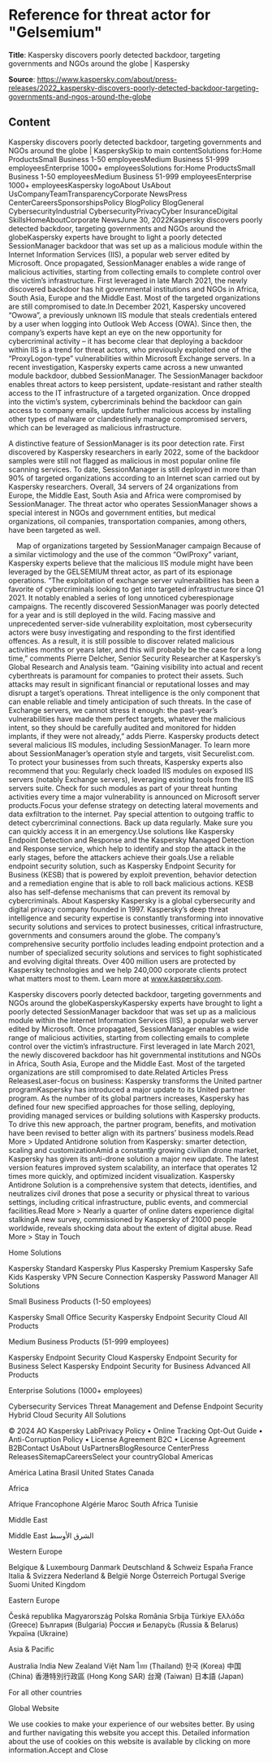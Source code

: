 # Reference for threat actor for "Gelsemium"

**Title**: Kaspersky discovers poorly detected backdoor, targeting governments and NGOs around the globe | Kaspersky

**Source**: https://www.kaspersky.com/about/press-releases/2022_kaspersky-discovers-poorly-detected-backdoor-targeting-governments-and-ngos-around-the-globe

## Content
Kaspersky discovers poorly detected backdoor, targeting governments and NGOs around the globe | KasperskySkip to main contentSolutions for:Home ProductsSmall Business 1-50 employeesMedium Business 51-999 employeesEnterprise 1000+ employeesSolutions for:Home ProductsSmall Business 1-50 employeesMedium Business 51-999 employeesEnterprise 1000+ employeesKaspersky logoAbout UsAbout UsCompanyTeamTransparencyCorporate NewsPress CenterCareersSponsorshipsPolicy BlogPolicy BlogGeneral CybersecurityIndustrial CybersecurityPrivacyCyber InsuranceDigital SkillsHomeAboutCorporate NewsJune 30, 2022Kaspersky discovers poorly detected backdoor, targeting governments and NGOs around the globeKaspersky experts have brought to light a poorly detected SessionManager backdoor that was set up as a malicious module within the Internet Information Services (IIS), a popular web server edited by Microsoft. Once propagated, SessionManager enables a wide range of malicious activities, starting from collecting emails to complete control over the victim’s infrastructure. First leveraged in late March 2021, the newly discovered backdoor has hit governmental institutions and NGOs in Africa, South Asia, Europe and the Middle East. Most of the targeted organizations are still compromised to date.In December 2021, Kaspersky uncovered “Owowa”, a
        previously unknown IIS module that steals credentials entered by a user when
        logging into Outlook Web Access (OWA). Since then, the company’s experts have
        kept an eye on the new opportunity for cybercriminal activity – it has become clear
        that deploying a backdoor within IIS is a trend for threat actors, who previously
        exploited one of the “ProxyLogon-type”
        vulnerabilities within Microsoft Exchange servers. In a recent investigation,
        Kaspersky experts came across a new unwanted module backdoor, dubbed
        SessionManager. 
The SessionManager backdoor enables threat actors to
        keep persistent, update-resistant and rather stealth access to the IT
        infrastructure of a targeted organization. Once dropped into the victim’s system,
        cybercriminals behind the backdoor can gain access to company emails, update
        further malicious access by installing other types of malware or clandestinely
        manage compromised servers, which can be leveraged as malicious infrastructure.
    
A distinctive feature of SessionManager is its poor
        detection rate. First discovered by Kaspersky researchers in early 2022, some of
        the backdoor samples were still not flagged as malicious in most popular online
        file scanning services. To date, SessionManager is still deployed in more than
        90% of targeted organizations according to an Internet scan carried out by
        Kaspersky researchers. 
Overall, 34 servers of 24 organizations from Europe, the
        Middle East, South Asia and Africa were compromised by SessionManager. The threat
        actor who operates SessionManager shows a special interest in NGOs and government
        entities, but medical organizations, oil companies, transportation companies,
        among others, have been targeted as well. 

        
        
   ﻿
Map of organizations targeted by SessionManager campaign 
Because of a similar victimology and the use of the
        common “OwlProxy”
        variant, Kaspersky experts believe that the malicious IIS module might have
        been leveraged by the GELSEMIUM
        threat actor, as part of its espionage operations.
“The exploitation of exchange server vulnerabilities has
            been a  favorite of cybercriminals
            looking to get into targeted infrastructure since Q1 2021. It notably enabled a
            series of long unnoticed cyberespionage campaigns. The recently discovered
            SessionManager was poorly detected for a year and is still deployed in the wild.
            Facing massive and unprecedented server-side vulnerability exploitation, most
            cybersecurity actors were busy investigating and responding to the first
            identified offences. As a result, it is still possible to discover related
            malicious activities months or years later, and this will probably be the case
            for a long time,” comments Pierre Delcher, Senior Security Researcher
        at Kaspersky’s Global Research and Analysis team.
“Gaining
            visibility into actual and recent cyberthreats is paramount for companies to protect
            their assets. Such attacks may result in significant financial or reputational losses
            and may disrupt a target’s operations. Threat intelligence is the only
            component that can enable reliable and timely anticipation of such threats. In
            the case of Exchange servers, we cannot stress it enough: the past-year’s
            vulnerabilities have made them perfect targets, whatever the malicious intent,
            so they should be carefully audited and monitored for hidden implants, if they
            were not already,” adds Pierre.
Kaspersky products detect several malicious IIS
        modules, including SessionManager. To learn more about SessionManager’s operation style
        and targets, visit Securelist.com.
To protect your businesses from such threats,
        Kaspersky experts also recommend that you:
Regularly check loaded
        IIS modules on exposed IIS servers (notably Exchange servers), leveraging
        existing tools from the IIS servers suite. Check for such modules as part of
        your threat hunting activities every time a major vulnerability is announced on
        Microsoft server products.Focus your defense
        strategy on detecting lateral movements and data exfiltration to the internet.
        Pay special attention to outgoing traffic to detect cybercriminal connections.
        Back up data regularly. Make sure you can quickly access it in an emergency.Use solutions like Kaspersky
            Endpoint Detection and Response and the Kaspersky
            Managed Detection and Response service, which help to
        identify and stop the attack in the early stages, before the attackers achieve
        their goals.Use a reliable
        endpoint security solution, such as Kaspersky
            Endpoint Security for Business
            (KESB) that is powered by exploit prevention, behavior detection
        and a remediation engine that is able to roll back malicious actions. KESB also
        has self-defense mechanisms that can prevent its removal by cybercriminals.
About Kaspersky
Kaspersky is a global cybersecurity and digital
        privacy company founded in 1997. Kaspersky’s deep threat intelligence and
        security expertise is constantly transforming into innovative security
        solutions and services to protect businesses, critical infrastructure,
        governments and consumers around the globe. The company’s comprehensive
        security portfolio includes leading endpoint protection and a number of
        specialized security solutions and services to fight sophisticated and evolving
        digital threats. Over 400 million users are protected by Kaspersky technologies
        and we help 240,000 corporate clients protect what matters most to them. Learn more at www.kaspersky.com.
 
 
 

﻿Kaspersky discovers poorly detected backdoor, targeting governments and NGOs around the globeKasperskyKaspersky experts have brought to light a poorly detected SessionManager backdoor that was set up as a malicious module within the Internet Information Services (IIS), a popular web server edited by Microsoft. Once propagated, SessionManager enables a wide range of malicious activities, starting from collecting emails to complete control over the victim’s infrastructure. First leveraged in late March 2021, the newly discovered backdoor has hit governmental institutions and NGOs in Africa, South Asia, Europe and the Middle East. Most of the targeted organizations are still compromised to date.Related Articles Press ReleasesLaser-focus on business: Kaspersky transforms the United partner programKaspersky has introduced a major update to its United partner program. As the number of its global partners increases, Kaspersky has defined four new specified approaches for those selling, deploying, providing managed services or building solutions with Kaspersky products. To drive this new approach, the partner program, benefits, and motivation have been revised to better align with its partners’ business models.Read More > Updated Antidrone solution from Kaspersky: smarter detection, scaling and customizationAmid a constantly growing civilian drone market, Kaspersky has given its anti-drone solution a major new update. The latest version features improved system scalability, an interface that operates 12 times more quickly, and optimized incident visualization. Kaspersky Antidrone Solution is a comprehensive system that detects, identifies, and neutralizes civil drones that pose a security or physical threat to various settings, including critical infrastructure, public events, and commercial facilities.Read More > Nearly a quarter of online daters experience digital stalkingA new survey, commissioned by Kaspersky of 21000 people worldwide, reveals shocking data about the extent of digital abuse. Read More > Stay in Touch

Home Solutions

Kaspersky Standard
Kaspersky Plus
Kaspersky Premium
Kaspersky Safe Kids
Kaspersky VPN Secure Connection
Kaspersky Password Manager
All Solutions



Small Business Products
(1-50 employees)

Kaspersky Small Office Security
Kaspersky Endpoint Security Cloud
All Products



Medium Business Products
(51-999 employees)

Kaspersky Endpoint Security Cloud
Kaspersky Endpoint Security for Business Select
Kaspersky Endpoint Security for Business Advanced
All Products



Enterprise Solutions
(1000+ employees)

Cybersecurity Services
Threat Management and Defense
Endpoint Security
Hybrid Cloud Security
All Solutions


© 2024 AO Kaspersky LabPrivacy Policy • Online Tracking Opt-Out Guide • Anti-Corruption Policy • License Agreement B2C • License Agreement B2BContact UsAbout UsPartnersBlogResource CenterPress ReleasesSitemapCareersSelect your countryGlobal
Americas

América Latina
Brasil
United States
Canada

Africa

Afrique Francophone
Algérie
Maroc
South Africa
Tunisie

Middle East

Middle East
الشرق الأوسط



Western Europe

Belgique & Luxembourg
Danmark
Deutschland & Schweiz
España
France
Italia & Svizzera
Nederland & België
Norge
Österreich
Portugal
Sverige
Suomi
United Kingdom



Eastern Europe

Česká republika
Magyarország
Polska
România
Srbija
Türkiye
Ελλάδα (Greece)
България (Bulgaria)
Россия и Белару́сь (Russia & Belarus)
Україна (Ukraine)



Asia & Pacific

Australia
India
New Zealand
Việt Nam
ไทย (Thailand)
한국 (Korea)
中国 (China)
香港特別行政區 (Hong Kong SAR)
台灣 (Taiwan)
日本語 (Japan)

For all other countries

Global Website

We use cookies to make your experience of our websites better. By using and further navigating this website you accept this. Detailed information about the use of cookies on this website is available by clicking on more information.Accept and Close